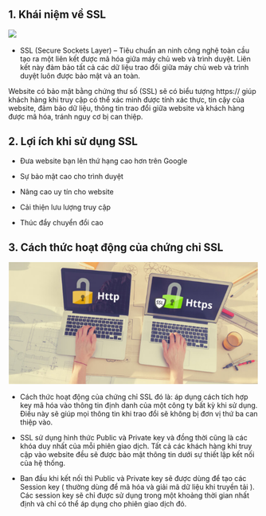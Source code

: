 ## 1. Khái niệm về SSL
<img src="img/ssl1.png">

- SSL (Secure Sockets Layer) – Tiêu chuẩn an ninh công nghệ toàn cầu tạo ra một liên kết được  mã hóa giữa máy chủ web và trình duyệt. Liên kết này đảm bảo tất cả các dữ liệu trao đổi giữa  máy chủ web và trình duyệt luôn được bảo mật và an toàn. 

Website có bảo mật bằng chứng thư số (SSL) sẽ có biểu tượng https:// giúp khách hàng khi truy  cập có thể xác minh được tính xác thực, tin cậy của website, đảm bảo dữ liệu, thông tin trao đổi  giữa website và khách hàng được mã hóa, tránh nguy cơ bị can thiệp. 

## 2. Lợi ích khi sử dụng SSL
-  Đưa website bạn lên thứ hạng cao hơn trên Google

- Sự bảo mật cao cho trình duyệt

- Nâng cao uy tín cho website

- Cải thiện lưu lượng truy cập

- Thúc đẩy chuyển đổi cao

## 3. Cách thức hoạt động của chứng chỉ SSL
<img src="img/ssl2.png">

- Cách thức hoạt động của chứng chỉ SSL đó là: áp dụng cách tích hợp key mã hóa vào thông tin định danh của một công ty bất kỳ khi sử dụng. Điều này sẽ giúp mọi thông tin khi trao đổi sẽ không bị đơn vị thứ ba can thiệp vào.


- SSL sử dụng hình thức Public và Private key và đồng thời cũng là các khóa duy nhất của mỗi phiên giao dịch. Tất cả các khách hàng khi truy cập vào website đều sẽ được bảo mật thông tin dưới sự thiết lập kết nối của hệ thống.
- Ban đầu khi kết nối thì Public và Private key sẽ được dùng để tạo các Session key ( thường dùng để mã hóa và giải mã dữ liệu khi truyền tải ). Các session key sẽ chỉ được sử dụng trong một khoảng thời gian nhất định và chỉ có thể áp dụng cho phiên giao dịch đó.
